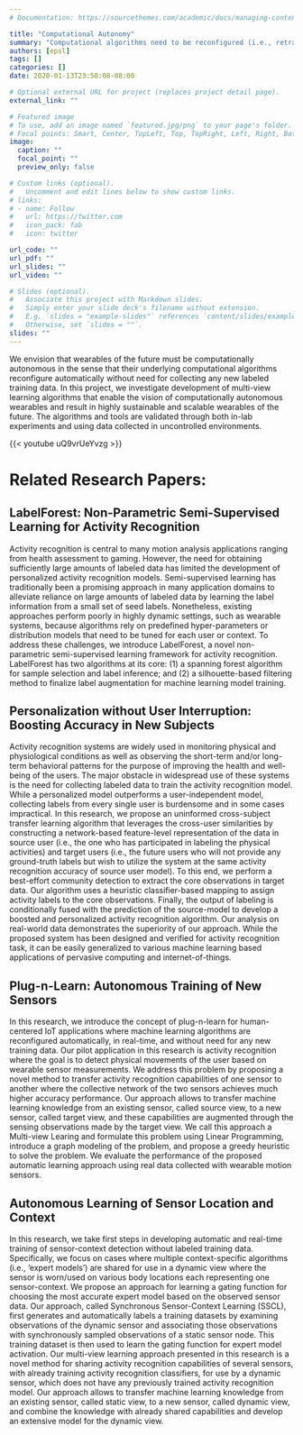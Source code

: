 ```yaml
---
# Documentation: https://sourcethemes.com/academic/docs/managing-content/

title: "Computational Autonomy"
summary: "Computational algorithms need to be reconfigured (i.e., retrained) upon any changes in configuration of wearable technologies, such as addition/removal of a sensor to/from the network, displacement/misplacement/mis-orientation of the sensors, etc. Re-training of these algorithms requires collecting sufficient amount of labeled training data, a time consuming, labor-intensive, and expensive process that has been identified as a major barrier to personalized and precision medicine. In this project, we investigate development of multi-view learning algorithms that enable the vision of computationally autonomous and result in highly sustainable and scalable wearables of the future."
authors: [epsl]
tags: []
categories: []
date: 2020-01-13T23:58:08-08:00

# Optional external URL for project (replaces project detail page).
external_link: ""

# Featured image
# To use, add an image named `featured.jpg/png` to your page's folder.
# Focal points: Smart, Center, TopLeft, Top, TopRight, Left, Right, BottomLeft, Bottom, BottomRight.
image:
  caption: ""
  focal_point: ""
  preview_only: false

# Custom links (optional).
#   Uncomment and edit lines below to show custom links.
# links:
# - name: Follow
#   url: https://twitter.com
#   icon_pack: fab
#   icon: twitter

url_code: ""
url_pdf: ""
url_slides: ""
url_video: ""

# Slides (optional).
#   Associate this project with Markdown slides.
#   Simply enter your slide deck's filename without extension.
#   E.g. `slides = "example-slides"` references `content/slides/example-slides.md`.
#   Otherwise, set `slides = ""`.
slides: ""
---
```

We envision that wearables of the future must be computationally autonomous in the sense that their underlying computational algorithms reconfigure automatically without need for collecting any new labeled training data. In this project, we investigate development of multi-view learning algorithms that enable the vision of computationally autonomous wearables and result in highly sustainable and scalable wearables of the future. The algorithms and tools are validated through both in-lab experiments and using data collected in uncontrolled environments.   

{{< youtube uQ9vrUeYvzg >}}
 
# Related Research Papers:  

## LabelForest: Non-Parametric Semi-Supervised Learning for Activity Recognition   
Activity recognition is central to many motion analysis applications ranging from health assessment to gaming. However, the need for obtaining sufficiently large amounts of labeled data has limited the development of personalized activity recognition models. Semi-supervised learning has traditionally been a promising approach in many application domains to alleviate reliance on large amounts of labeled data by learning the label information from a small set of seed labels. Nonetheless, existing approaches perform poorly in highly dynamic settings, such as wearable systems, because algorithms rely on predefined hyper-parameters or distribution models that need to be tuned for each user or context. To address these challenges, we introduce LabelForest, a novel non-parametric semi-supervised learning framework for activity recognition. LabelForest has two algorithms at its core: (1) a spanning forest algorithm for sample selection and label inference; and (2) a silhouette-based filtering method to finalize label augmentation for machine learning model training.  

## Personalization without User Interruption: Boosting Accuracy in New Subjects
Activity recognition systems are widely used in monitoring physical and physiological conditions as well as observing the short-term and/or long-term behavioral patterns for the purpose of improving the health and well-being of the users. The major obstacle in widespread use of these systems is the need for collecting labeled data to train the activity recognition model. While a personalized model outperforms a user-independent model, collecting labels from every single user is burdensome and in some cases impractical. In this research, we propose an uninformed cross-subject transfer learning algorithm that leverages the cross-user similarities by constructing a network-based feature-level representation of the data in source user (i.e., the one who has participated in labeling the physical activities) and target users (i.e., the future users who will not provide any ground-truth labels but wish to utilize the system at the same activity recognition accuracy of source user model). To this end, we perform a best-effort community detection to extract the core observations in target data. Our algorithm uses a heuristic classifier-based mapping to assign activity labels to the core observations. Finally, the output of labeling is conditionally fused with the prediction of the source-model to develop a boosted and personalized activity recognition algorithm. Our analysis on real-world data demonstrates the superiority of our approach. While the proposed system has been designed and verified for activity recognition task, it can be easily generalized to various machine learning based applications of pervasive computing and internet-of-things.


## Plug-n-Learn: Autonomous Training of New Sensors
In this research, we introduce the concept of plug-n-learn for human-centered IoT applications where machine learning algorithms are reconfigured automatically, in real-time, and without need for any new training data. Our pilot application in this research is activity recognition where the goal is to detect physical movements of the user based on wearable sensor measurements. We address this problem by proposing a novel method to transfer activity recognition capabilities of one sensor to another where the collective network of the two sensors achieves much higher accuracy performance. Our approach allows to transfer machine learning knowledge from an existing sensor, called source view, to a new sensor, called target view, and these capabilities are augmented through the sensing observations made by the target view. We call this approach a Multi-view Learing and formulate this problem using Linear Programming, introduce a graph modeling of the problem, and propose a greedy heuristic to solve the problem. We evaluate the performance of the proposed automatic learning approach using real data collected with wearable motion sensors.

## Autonomous Learning of Sensor Location and Context
In this research, we take first steps in developing automatic and real-time training of sensor-context detection without labeled training data. Specifically, we focus on cases where multiple context-specific algorithms (i.e., ‘expert models’) are shared for use in a dynamic view where the sensor is worn/used on various body locations each representing one sensor-context. We propose an approach for learning a gating function for choosing the most accurate expert model based on the observed sensor data. Our approach, called Synchronous Sensor-Context Learning (SSCL), first generates and automatically labels a training datasets by examining observations of the dynamic sensor and associating those observations with synchronously sampled observations of a static sensor node. This training dataset is then used to learn the gating function for expert model activation. Our multi-view learning approach presented in this research is a novel method for sharing activity recognition capabilities of several sensors, with already training activity recognition classifiers, for use by a dynamic sensor, which does not have any previously trained activity recognition model. Our approach allows to transfer machine learning knowledge from an existing sensor, called static view, to a new sensor, called dynamic view, and combine the knowledge with already shared capabilities and develop an extensive model for the dynamic view.

